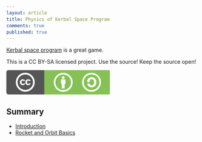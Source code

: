 ```yaml
---
layout: article
title: Physics of Kerbal Space Program
comments: true
published: true
---
```


[Kerbal space program](https://kerbalspaceprogram.com/) is a great game.

This is a CC BY-SA licensed project. Use the source! Keep the source open!

![CC BY-SA](assets/cc_bysa.flat.guokr.png)




## Summary

* [Introduction](index.html)
* [Rocket and Orbit Basics](rocket_orbit_basics.html)
